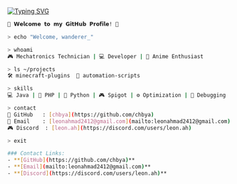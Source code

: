 <a href="https://git.io/typing-svg">
  <img src="https://readme-typing-svg.demolab.com?font=Noto+Sans+JP&size=25&pause=1000&color=E91E63&center=true&width=500&height=70&lines=ようこそ+私の+GitHub+プロフィール+へ！;お楽しみください+٩(◕‿◕｡)۶;ここに+いる+のは+なぜ？;私を+傷つけないで+ください+;そんな風に+私を+見ないで+;私は+変じゃない...+あなたは+変です+;お願いだから+去って+ください+;もう+帰る+時間です" alt="Typing SVG" />
</a>
</a>

```bash
🌸 𝗪𝗲𝗹𝗰𝗼𝗺𝗲 𝘁𝗼 𝗺𝘆 𝗚𝗶𝘁𝗛𝘂𝗯 𝗣𝗿𝗼𝗳𝗶𝗹𝗲! 🌸

> echo "Welcome, wanderer_"

> whoami
🎮 Mechatronics Technician | 💻 Developer | 🌸 Anime Enthusiast

> ls ~/projects
🛠️ minecraft-plugins  🤖 automation-scripts

> skills
💻 Java | 🐘 PHP | 🐍 Python | 🎮 Spigot | ⚙️ Optimization | 🐛 Debugging

> contact
📂 GitHub   : [chbya](https://github.com/chbya)
📧 Email    : [leonahmad2412@gmail.com](mailto:leonahmad2412@gmail.com)
🎮 Discord  : [leon.ah](https://discord.com/users/leon.ah)

> exit

### Contact Links:
- **[GitHub](https://github.com/chbya)**  
- **[Email](mailto:leonahmad2412@gmail.com)**  
- **[Discord](https://discord.com/users/leon.ah)**  
